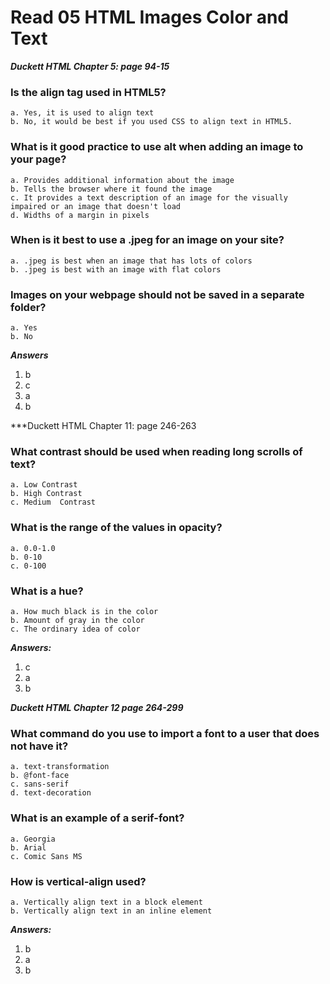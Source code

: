 # Read 05 HTML Images Color and Text

***Duckett HTML Chapter 5: page 94-15*** 

### Is the align tag used in HTML5?
~~~
a. Yes, it is used to align text 
b. No, it would be best if you used CSS to align text in HTML5.  
~~~ 

### What is it good practice to use alt when adding an image to your page? 
~~~
a. Provides additional information about the image
b. Tells the browser where it found the image 
c. It provides a text description of an image for the visually impaired or an image that doesn't load 
d. Widths of a margin in pixels 
~~~

### When is it best to use a .jpeg for an image on your site? 
~~~
a. .jpeg is best when an image that has lots of colors 
b. .jpeg is best with an image with flat colors 
~~~

### Images on your webpage should not be saved in a separate folder?
~~~
a. Yes 
b. No
~~~ 

***Answers***  
1. b 
2. c
3. a 
4. b

***Duckett HTML Chapter 11: page 246-263 

### What contrast should be used when reading long scrolls of text?
~~~
a. Low Contrast 
b. High Contrast  
c. Medium  Contrast 
~~~ 

### What is the range of the values in opacity? 
~~~
a. 0.0-1.0 
b. 0-10 
c. 0-100
~~~ 

### What is a hue?
~~~
a. How much black is in the color 
b. Amount of gray in the color 
c. The ordinary idea of color 
~~~

***Answers:*** 
1. c
2. a 
3. b 

***Duckett HTML Chapter 12 page 264-299*** 

### What command do you use to import a font to a user that does not have it? 
~~~
a. text-transformation
b. @font-face 
c. sans-serif 
d. text-decoration 
~~~ 

### What is an example of a serif-font? 
~~~
a. Georgia 
b. Arial 
c. Comic Sans MS 
~~~

### How is vertical-align used? 
~~~
a. Vertically align text in a block element
b. Vertically align text in an inline element 
~~~ 

***Answers:***
1. b
2. a
3. b 

